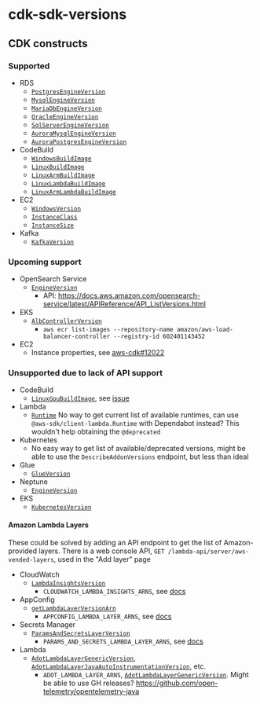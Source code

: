 # cdk-sdk-versions

## CDK constructs

### Supported

* RDS
    * [`PostgresEngineVersion`](https://docs.aws.amazon.com/cdk/api/v2/docs/aws-cdk-lib.aws_rds.PostgresEngineVersion.html)
    * [`MysqlEngineVersion`](https://docs.aws.amazon.com/cdk/api/v2/docs/aws-cdk-lib.aws_rds.MysqlEngineVersion.html)
    * [`MariaDbEngineVersion`](https://docs.aws.amazon.com/cdk/api/v2/docs/aws-cdk-lib.aws_rds.MariaDbEngineVersion.html)
    * [`OracleEngineVersion`](https://docs.aws.amazon.com/cdk/api/v2/docs/aws-cdk-lib.aws_rds.OracleEngineVersion.html)
    * [`SqlServerEngineVersion`](https://docs.aws.amazon.com/cdk/api/v2/docs/aws-cdk-lib.aws_rds.SqlServerEngineVersion.html)
    * [`AuroraMysqlEngineVersion`](https://docs.aws.amazon.com/cdk/api/v2/docs/aws-cdk-lib.aws_rds.AuroraMysqlEngineVersion.html)
    * [`AuroraPostgresEngineVersion`](https://docs.aws.amazon.com/cdk/api/v2/docs/aws-cdk-lib.aws_rds.AuroraPostgresEngineVersion.html)
* CodeBuild
    * [`WindowsBuildImage`](https://docs.aws.amazon.com/cdk/api/v2/docs/aws-cdk-lib.aws_codebuild.WindowsBuildImage.html)
    * [`LinuxBuildImage`](https://docs.aws.amazon.com/cdk/api/v2/docs/aws-cdk-lib.aws_codebuild.LinuxBuildImage.html)
    * [`LinuxArmBuildImage`](https://docs.aws.amazon.com/cdk/api/v2/docs/aws-cdk-lib.aws_codebuild.LinuxArmBuildImage.html)
    * [`LinuxLambdaBuildImage`](https://docs.aws.amazon.com/cdk/api/v2/docs/aws-cdk-lib.aws_codebuild.LinuxLambdaBuildImage.html)
    * [`LinuxArmLambdaBuildImage`](https://docs.aws.amazon.com/cdk/api/v2/docs/aws-cdk-lib.aws_codebuild.LinuxArmLambdaBuildImage.html)
* EC2
    * [`WindowsVersion`](https://docs.aws.amazon.com/cdk/api/v2/docs/aws-cdk-lib.aws_ec2.WindowsVersion.html)
    * [`InstanceClass`](https://docs.aws.amazon.com/cdk/api/v2/docs/aws-cdk-lib.aws_ec2.InstanceClass.html)
    * [`InstanceSize`](https://docs.aws.amazon.com/cdk/api/v2/docs/aws-cdk-lib.aws_ec2.InstanceSize.html)
* Kafka
    * [`KafkaVersion`](https://docs.aws.amazon.com/cdk/api/v2/docs/@aws-cdk_aws-msk-alpha.KafkaVersion.html)

### Upcoming support

* OpenSearch Service
    * [`EngineVersion`](https://docs.aws.amazon.com/cdk/api/v2/docs/aws-cdk-lib.aws_opensearchservice.EngineVersion.html)
        * API: https://docs.aws.amazon.com/opensearch-service/latest/APIReference/API_ListVersions.html
* EKS
    * [`AlbControllerVersion`](https://docs.aws.amazon.com/cdk/api/v2/docs/aws-cdk-lib.aws_eks.AlbControllerVersion.html)
        * `aws ecr list-images --repository-name amazon/aws-load-balancer-controller --registry-id 602401143452`
* EC2
    * Instance properties, see [aws-cdk#12022](https://github.com/aws/aws-cdk/issues/12022)

### Unsupported due to lack of API support

* CodeBuild
    * [`LinuxGpuBuildImage`](https://docs.aws.amazon.com/cdk/api/v2/docs/aws-cdk-lib.aws_codebuild.LinuxGpuBuildImage.html), see [issue](https://github.com/aws/deep-learning-containers/issues/2732)
* Lambda
    *  [`Runtime`](https://docs.aws.amazon.com/cdk/api/v2/docs/aws-cdk-lib.aws_lambda.Runtime.html) No way to get current list of available runtimes, can use `@aws-sdk/client-lambda.Runtime` with Dependabot instead? This wouldn't help obtaining the `@deprecated`
* Kubernetes
    * No easy way to get list of available/deprecated versions, might be able to use the `DescribeAddonVersions` endpoint, but less than ideal
* Glue
    * [`GlueVersion`](https://docs.aws.amazon.com/cdk/api/v2/docs/@aws-cdk_aws-glue-alpha.GlueVersion.html)
* Neptune
    * [`EngineVersion`](https://docs.aws.amazon.com/cdk/api/v2/docs/@aws-cdk_aws-neptune-alpha.EngineVersion.html)
* EKS
    * [`KubernetesVersion`](https://docs.aws.amazon.com/cdk/api/v2/docs/aws-cdk-lib.aws_eks.KubernetesVersion.html)

#### Amazon Lambda Layers

These could be solved by adding an API endpoint to get the list of Amazon-provided layers. There is a web console API, `GET /lambda-api/server/aws-vended-layers`, used in the "Add layer" page

* CloudWatch
    * [`LambdaInsightsVersion`](https://docs.aws.amazon.com/cdk/api/v2/docs/aws-cdk-lib.aws_lambda.LambdaInsightsVersion.html)
        * `CLOUDWATCH_LAMBDA_INSIGHTS_ARNS`, see [docs](https://docs.aws.amazon.com/AmazonCloudWatch/latest/monitoring/Lambda-Insights-extension-versions.html)
* AppConfig
    * [`getLambdaLayerVersionArn`](https://docs.aws.amazon.com/cdk/api/v2/docs/@aws-cdk_aws-appconfig-alpha.Application.html#static-getwbrlambdawbrlayerwbrversionwbrarnregion-platformspan-classapi-icon-api-icon-deprecated-titlethis-api-element-is-deprecated-its-use-is-not-recommended%EF%B8%8Fspan)
        * `APPCONFIG_LAMBDA_LAYER_ARNS`, see [docs](https://docs.aws.amazon.com/appconfig/latest/userguide/appconfig-integration-lambda-extensions-versions.html#appconfig-integration-lambda-extensions-versions-release-notes)
* Secrets Manager
    * [`ParamsAndSecretsLayerVersion`](https://docs.aws.amazon.com/cdk/api/v2/docs/aws-cdk-lib.aws_lambda.ParamsAndSecretsLayerVersion.html)
        * `PARAMS_AND_SECRETS_LAMBDA_LAYER_ARNS`, see [docs](https://docs.aws.amazon.com/secretsmanager/latest/userguide/retrieving-secrets_lambda.html#retrieving-secrets_lambda_ARNs)
* Lambda
    * [`AdotLambdaLayerGenericVersion`](https://docs.aws.amazon.com/cdk/api/v2/docs/aws-cdk-lib.aws_lambda.AdotLambdaLayerGenericVersion.html), [`AdotLambdaLayerJavaAutoInstrumentationVersion`](https://docs.aws.amazon.com/cdk/api/v2/docs/aws-cdk-lib.aws_lambda.AdotLambdaLayerJavaAutoInstrumentationVersion.html), etc.
        * `ADOT_LAMBDA_LAYER_ARNS`, [`AdotLambdaLayerGenericVersion`](https://docs.aws.amazon.com/cdk/api/v2/docs/aws-cdk-lib.aws_lambda.AdotLambdaLayerGenericVersion.html). Might be able to use GH releases? https://github.com/open-telemetry/opentelemetry-java
